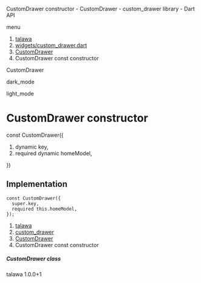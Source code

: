 




CustomDrawer constructor - CustomDrawer - custom\_drawer library - Dart API







menu

1. [talawa](../../index.html)
2. [widgets/custom\_drawer.dart](../../file-___home_harshil_Desktop_open-source_palisadoes_talawa_lib_widgets_custom_drawer/)
3. [CustomDrawer](../../file-___home_harshil_Desktop_open-source_palisadoes_talawa_lib_widgets_custom_drawer/CustomDrawer-class.html)
4. CustomDrawer const constructor

CustomDrawer


dark\_mode

light\_mode




# CustomDrawer constructor


const
CustomDrawer({

1. dynamic key,
2. required dynamic homeModel,

})

## Implementation

```
const CustomDrawer({
  super.key,
  required this.homeModel,
});
```

 


1. [talawa](../../index.html)
2. [custom\_drawer](../../file-___home_harshil_Desktop_open-source_palisadoes_talawa_lib_widgets_custom_drawer/)
3. [CustomDrawer](../../file-___home_harshil_Desktop_open-source_palisadoes_talawa_lib_widgets_custom_drawer/CustomDrawer-class.html)
4. CustomDrawer const constructor

##### CustomDrawer class





talawa
1.0.0+1






